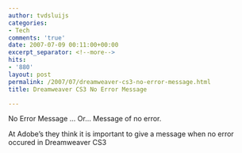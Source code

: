 ```yaml
---
author: tvdsluijs
categories:
- Tech
comments: 'true'
date: 2007-07-09 00:11:00+00:00
excerpt_separator: <!--more-->
hits:
- '880'
layout: post
permalink: /2007/07/dreamweaver-cs3-no-error-message.html
title: Dreamweaver CS3 No Error Message

---
```

No Error Message &#8230; Or&#8230; Message of no error.

At Adobe&#8217;s they think it is important to give a message when no error occured in Dreamweaver CS3

<a name="more"></a>